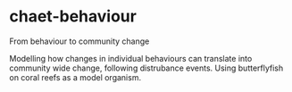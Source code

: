 # chaet-behaviour
From behaviour to community change

Modelling how changes in individual behaviours can translate into community wide change, following distrubance events. Using butterflyfish on coral reefs as a model organism.
